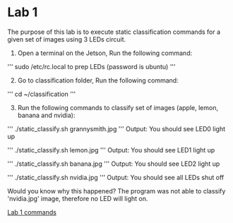 
# Lab 1
The purpose of this lab is to execute static classification commands for a given set of images using 3 LEDs circuit.


1. Open a terminal on the Jetson, Run the following command:

'''
sudo /etc/rc.local to prep LEDs (password is ubuntu)
'''

2. Go to classification folder, Run the following command:

'''
cd ~/classification
'''

3. Run the following commands to classify set of images (apple, lemon, banana and nvidia):

'''
 ./static_classify.sh grannysmith.jpg
'''
Output: You should see LED0 light up

'''
 ./static_classify.sh lemon.jpg
'''
Output: You should see LED1 light up

'''
 ./static_classify.sh banana.jpg
'''
Output: You should see LED2 light up


'''
 ./static_classify.sh nvidia.jpg
'''
Output: You should see all LEDs shut off

Would you know why this happened? 
The program was not able to classify 'nvidia.jpg' image, therefore no LED will light on.

[Lab 1 commands](/images/lab1Commands.jpg)
